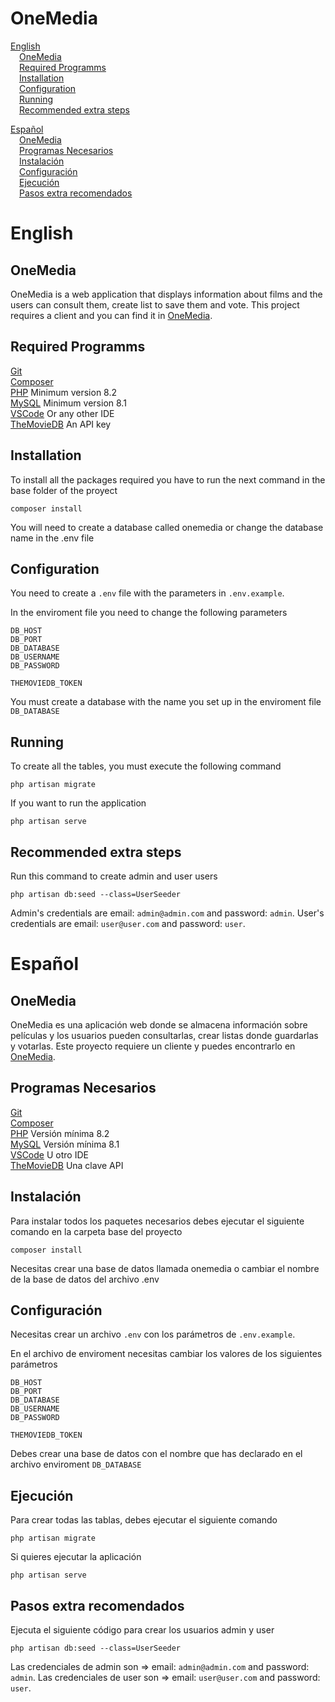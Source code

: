 # OneMedia

[English](#English)  
&emsp;[OneMedia](#onemedia)  
&emsp;[Required Programms](#required-programms)  
&emsp;[Installation](#installation)      
&emsp;[Configuration](#configuration)    
&emsp;[Running](#running)   
&emsp;[Recommended extra steps](#recommended-extra-steps)   

[Español](#Español)  
&emsp;[OneMedia](#onemedia-1)  
&emsp;[Programas Necesarios](#programas-necesarios)  
&emsp;[Instalación](#instalación)   
&emsp;[Configuración](#configuración)   
&emsp;[Ejecución](#ejecución)   
&emsp;[Pasos extra recomendados](#pasos-extra-recomendados)   

# English

## OneMedia

OneMedia is a web application that displays information about films and the users can consult them, create list to save them and vote.  This project requires a client and you can find it in [OneMedia](https://github.com/iDelTer/OneMedia).

## Required Programms

[Git](https://git-scm.com/downloads)  
[Composer](https://getcomposer.org)  
[PHP](https://www.php.net/downloads.php) Minimum version 8.2     
[MySQL](https://dev.mysql.com/downloads/mysql/) Minimum version 8.1   
[VSCode](https://code.visualstudio.com/) Or any other IDE   
[TheMovieDB](https://themoviedb.com) An API key    

## Installation

To install all the packages required you have to run the next command in the base folder of the proyect

```
composer install
```

You will need to create a database called onemedia or change the database name in the .env file

## Configuration

You need to create a `.env` file with the parameters in `.env.example`.

In the enviroment file you need to change the following parameters

```
DB_HOST
DB_PORT
DB_DATABASE
DB_USERNAME
DB_PASSWORD

THEMOVIEDB_TOKEN
```

You must create a database with the name you set up in the enviroment file `DB_DATABASE`

## Running

To create all the tables, you must execute the following command

```
php artisan migrate
```

If you want to run the application

```
php artisan serve
```

## Recommended extra steps
Run this command to create admin and user users
```
php artisan db:seed --class=UserSeeder
```
Admin's credentials are email: `admin@admin.com` and password: `admin`.
User's credentials are email: `user@user.com` and password: `user`.
# Español

## OneMedia

OneMedia es una aplicación web donde se almacena información sobre películas y los usuarios pueden consultarlas, crear listas donde guardarlas y votarlas. Este proyecto requiere un cliente y puedes encontrarlo en [OneMedia](https://github.com/iDelTer/OneMedia).

## Programas Necesarios

[Git](https://git-scm.com/downloads)  
[Composer](https://getcomposer.org)  
[PHP](https://www.php.net/downloads.php) Versión mínima 8.2  
[MySQL](https://dev.mysql.com/downloads/mysql/) Versión mínima 8.1  
[VSCode](https://code.visualstudio.com/) U otro IDE  
[TheMovieDB](https://themoviedb.com) Una clave API

## Instalación

Para instalar todos los paquetes necesarios debes ejecutar el siguiente comando en la carpeta base del proyecto

```
composer install
```

Necesitas crear una base de datos llamada onemedia o cambiar el nombre de la base de datos del archivo .env

## Configuración

Necesitas crear un archivo `.env` con los parámetros de `.env.example`.

En el archivo de enviroment necesitas cambiar los valores de los siguientes parámetros

```
DB_HOST
DB_PORT
DB_DATABASE
DB_USERNAME
DB_PASSWORD

THEMOVIEDB_TOKEN
```

Debes crear una base de datos con el nombre que has declarado en el archivo enviroment `DB_DATABASE`

## Ejecución

Para crear todas las tablas, debes ejecutar el siguiente comando

```
php artisan migrate
```

Si quieres ejecutar la aplicación

```
php artisan serve
```

## Pasos extra recomendados
Ejecuta el siguiente código para crear los usuarios admin y user
```
php artisan db:seed --class=UserSeeder
```
Las credenciales de admin son => email: `admin@admin.com` and password: `admin`.
Las credenciales de user son => email: `user@user.com` and password: `user`.
